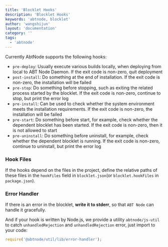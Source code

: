```yaml
---
title: 'Blocklet Hooks'
description: 'Blocklet Hooks'
keywords: 'abtnode, blocklet'
author: 'wangshijun'
layout: 'documentation'
category: ''
tags:
  - 'abtnode'
---
```


Currently AbtNode supports the following hooks:

- `pre-deploy`: Usually execute various builds locally, when deploying from local to ABT Node Daemon. If the exit code is non-zero, quit deployment
- `post-install`: Do something at the end of installation. If the exit code is non-zero, the installation will be failed
- `pre-stop`: Do something before stopping, such as exiting the related process started by the blocklet. If the exit code is non-zero, continue to stop, but print the error log
- `pre-install`: Can be used to check whether the system environment meets the installation requirements. If the exit code is non-zero, the installation will be failed
- `pre-start`: Do something before start, for example, check whether the dependent blocklet has been started. If the exit code is non-zero, then it is not allowed to start
- `pre-uninstall`: Do something before uninstall, for example, check whether the dependent blocklet is running. If the exit code is non-zero, continue to uninstall, but print the error log

### Hook Files

If the hooks depend on the files in the project, define the relative paths of these files in the `hookFiles` field in `blocklet.json`(or `blocklet.hookFiles` in `package.json`).

### Error Handler

If there is an error in the blocklet, **write it to stderr**, so that `ABT Node` can handle it gracefully.

And if your hook is written by Node.js, we provide a utility `abtnode/js-util` to catch `unhandledRejection` and `unhandledRejection` error, just import to your code:

``` js
require('@abtnode/util/lib/error-handler');
```
